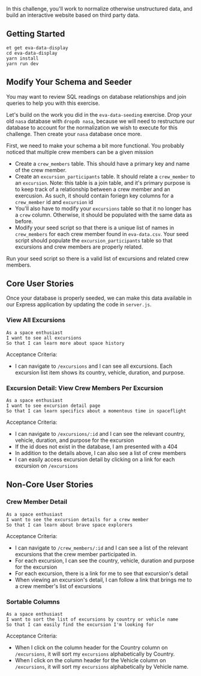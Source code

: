 In this challenge, you'll work to normalize otherwise unstructured data, and build an interactive website based on third party data.

## Getting Started

```no-highlight
et get eva-data-display
cd eva-data-display
yarn install
yarn run dev
```

## Modify Your Schema and Seeder

You may want to review SQL readings on database relationships and join queries to help you with this exercise.

Let's build on the work you did in the `eva-data-seeding` exercise. Drop your old `nasa` database with `dropdb nasa`, because we will need to restructure our database to account for the normalization we wish to execute for this challenge. Then create your `nasa` database once more.

First, we need to make your schema a bit more functional. You probably noticed that multiple crew members can be a given mission

- Create a `crew_members` table. This should have a primary key and name of the crew member.
- Create an `excursion_participants` table. It should relate a `crew_member` to an `excursion`. Note: this table is a join table, and it's primary purpose is to keep track of a relationship between a crew member and an exercusion. As such, it should contain foriegn key  columns for a `crew_member` id and `excursion` id
- You'll also have to modify your `excursions` table so that it no longer has a `crew` column. Otherwise, it should be populated with the same data as before.
- Modify your seed script so that there is a unique list of names in `crew_members` for each crew member found in `eva-data.csv`. Your seed script should populate the `excursion_participants` table so that excursions and crew members are properly related.

Run your seed script so there is a valid list of excursions and related crew members.

## Core User Stories

Once your database is properly seeded, we can make this data available in our Express application by updating the code in `server.js`.

### View All Excursions

```no-highlight
As a space enthusiast
I want to see all excursions
So that I can learn more about space history
```

Acceptance Criteria:

- I can navigate to `/excursions` and I can see all excursions. Each excursion list item shows its country, vehicle, duration, and purpose.

### Excursion Detail: View Crew Members Per Excursion

```no-highlight
As a space enthusiast
I want to see excursion detail page
So that I can learn specifics about a momentous time in spaceflight
```

Acceptance Criteria:

- I can navigate to `/excursions/:id` and I can see the relevant country, vehicle, duration, and purpose for the excursion
- If the id does not exist in the database, I am presented with a 404
- In addition to the details above, I can also see a list of crew members
- I can easily access excursion detail by clicking on a link for each excursion on `/excursions`

## Non-Core User Stories

### Crew Member Detail

```no-highlight
As a space enthusiast
I want to see the excursion details for a crew member
So that I can learn about brave space explorers
```

Acceptance Criteria:

- I can navigate to `/crew_members/:id` and I can see a list of the relevant excursions that the crew member participated in.
- For each excursion, I can see the country, vehicle, duration and purpose for the excursion
- For each excursion, there is a link for me to see that excursion's detail
- When viewing an excursion's detail, I can follow a link that brings me to a crew member's list of excursions

### Sortable Columns

```no-highlight
As a space enthusiast
I want to sort the list of excursions by country or vehicle name
So that I can easily find the excursion I'm looking for
```

Acceptance Criteria:

- When I click on the column header for the Country column on `/excursions`, it will sort my `excursions` alphabetically by Country.
- When I click on the column header for the Vehicle column on `/excursions`, it will sort my `excursions` alphabetically by Vehicle name.
